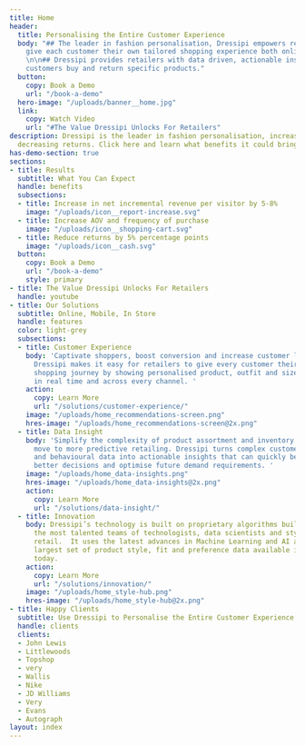 ```yaml
---
title: Home
header:
  title: Personalising the Entire Customer Experience
  body: "## The leader in fashion personalisation, Dressipi empowers retailers to
    give each customer their own tailored shopping experience both online and instore.
    \n\n## Dressipi provides retailers with data driven, actionable insight on why
    customers buy and return specific products."
  button:
    copy: Book a Demo
    url: "/book-a-demo"
  hero-image: "/uploads/banner__home.jpg"
  link:
    copy: Watch Video
    url: "#The Value Dressipi Unlocks For Retailers"
description: Dressipi is the leader in fashion personalisation, increasing AOV and
  decreasing returns. Click here and learn what benefits it could bring to your business.
has-demo-section: true
sections:
- title: Results
  subtitle: What You Can Expect
  handle: benefits
  subsections:
  - title: Increase in net incremental revenue per visitor by 5-8%
    image: "/uploads/icon__report-increase.svg"
  - title: Increase AOV and frequency of purchase
    image: "/uploads/icon__shopping-cart.svg"
  - title: Reduce returns by 5% percentage points
    image: "/uploads/icon__cash.svg"
  button:
    copy: Book a Demo
    url: "/book-a-demo"
    style: primary
- title: The Value Dressipi Unlocks For Retailers
  handle: youtube
- title: Our Solutions
  subtitle: Online, Mobile, In Store
  handle: features
  color: light-grey
  subsections:
  - title: Customer Experience
    body: 'Captivate shoppers, boost conversion and increase customer lifetime value.
      Dressipi makes it easy for retailers to give every customer their own personal
      shopping journey by showing personalised product, outfit and size recommendations,
      in real time and across every channel. '
    action:
      copy: Learn More
      url: "/solutions/customer-experience/"
    image: "/uploads/home_recommendations-screen.png"
    hres-image: "/uploads/home_recommendations-screen@2x.png"
  - title: Data Insight
    body: 'Simplify the complexity of product assortment and inventory by making a
      move to more predictive retailing. Dressipi turns complex customer, garment
      and behavioural data into actionable insights that can quickly be used to make
      better decisions and optimise future demand requirements. '
    image: "/uploads/home_data-insights.png"
    hres-image: "/uploads/home_data-insights@2x.png"
    action:
      copy: Learn More
      url: "/solutions/data-insight/"
  - title: Innovation
    body: Dressipi’s technology is built on proprietary algorithms built by one of
      the most talented teams of technologists, data scientists and stylists in fashion
      retail.  It uses the latest advances in Machine Learning and AI alongside the
      largest set of product style, fit and preference data available in the world
      today.
    action:
      copy: Learn More
      url: "/solutions/innovation/"
    image: "/uploads/home_style-hub.png"
    hres-image: "/uploads/home_style-hub@2x.png"
- title: Happy Clients
  subtitle: Use Dressipi to Personalise the Entire Customer Experience
  handle: clients
  clients:
  - John Lewis
  - Littlewoods
  - Topshop
  - very
  - Wallis
  - Nike
  - JD Williams
  - Very
  - Evans
  - Autograph
layout: index
---
```


